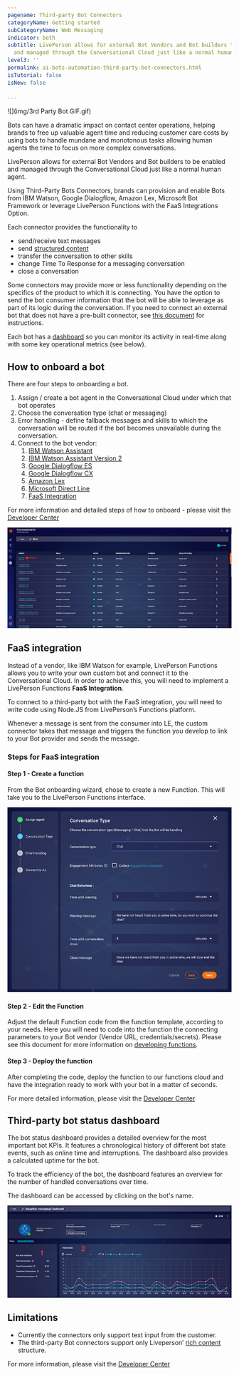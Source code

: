 ```yaml
---
pagename: Third-party Bot Connectors
categoryName: Getting started
subCategoryName: Web Messaging
indicator: both
subtitle: LivePerson allows for external Bot Vendors and Bot builders to be enabled
  and managed through the Conversational Cloud just like a normal human agent
level3: ''
permalink: ai-bots-automation-third-party-bot-connectors.html
isTutorial: false
isNew: false

---
```

![](img/3rd Party Bot GIF.gif)

Bots can have a dramatic impact on contact center operations, helping brands to free up valuable agent time and reducing customer care costs by using bots to handle mundane and monotonous tasks allowing human agents the time to focus on more complex conversations.

LivePerson allows for external Bot Vendors and Bot builders to be enabled and managed through the Conversational Cloud just like a normal human agent.

Using Third-Party Bots Connectors, brands can provision and enable Bots from IBM Watson, Google Dialogflow, Amazon Lex, Microsoft Bot Framework or leverage LivePerson Functions with the FaaS Integrations Option.

Each connector provides the functionality to

* send/receive text messages
* send [structured content](https://developers.liveperson.com/getting-started-with-rich-messaging-introduction.html)
* transfer the conversation to other skills
* change Time To Response for a messaging conversation
* close a conversation

Some connectors may provide more or less functionality depending on the specifics of the product to which it is connecting. You have the option to send the bot consumer information that the bot will be able to leverage as part of its logic during the conversation. If you need to connect an external bot that does not have a pre-built connector, see [this document](https://developers.liveperson.com/third-party-bots-faas-integration.html) for instructions.

Each bot has a [dashboard](https://developers.liveperson.com/third-party-bots-bot-status-dashboard.html) so you can monitor its activity in real-time along with some key operational metrics (see below).

## How to onboard a bot

There are four steps to onboarding a bot.

1. Assign / create a bot agent in the Conversational Cloud under which that bot operates
2. Choose the conversation type (chat or messaging)
3. Error handling - define fallback messages and skills to which the conversation will be routed if the bot becomes unavailable during the conversation.
4. Connect to the bot vendor:
   1. [IBM Watson Assistant](https://developers.liveperson.com/bot-connectors-ibm-watson-assistant.html)
   2. [IBM Watson Assistant Version 2](https://developers.liveperson.com/third-party-bots-ibm-watson-assistant-version-2.html)
   3. [Google Dialogflow ES](https://developers.liveperson.com/third-party-bots-google-dialogflow-es-introduction.html)
   4. [Google Dialogflow CX](https://developers.liveperson.com/third-party-bots-google-dialogflow-cx.html)
   5. [Amazon Lex](https://developers.liveperson.com/bot-connectors-amazon-lex.html)
   6. [Microsoft Direct Line](https://developers.liveperson.com/third-party-bots-microsoft-direct-line-introduction.html)
   7. [FaaS Integration](https://developers.liveperson.com/third-party-bots-faas-integration.html)

For more information and detailed steps of how to onboard - please visit the [Developer Center](https://developers.liveperson.com/third-party-bots-getting-started.html#provision-a-connector)

![](img/bot_status_select.png)

## FaaS integration

Instead of a vendor, like IBM Watson for example, LivePerson Functions allows you to write your own custom bot and connect it to the Conversational Cloud. In order to achieve this, you will need to implement a LivePerson Functions **FaaS Integration**.

To connect to a third-party bot with the FaaS integration, you will need to write code using Node.JS from LivePerson’s Functions platform.

Whenever a message is sent from the consumer into LE, the custom connector takes that message and triggers the function you develop to link to your Bot provider and sends the message.

### **Steps for FaaS integration**

#### Step 1 - Create a function

From the Bot onboarding wizard, chose to create a new Function. This will take you to the LivePerson Functions interface.

![](img/chat_settings.png)

#### Step 2 - Edit the Function

Adjust the default Function code from the function template, according to your needs. Here you will need to code into the function the connecting parameters to your Bot vendor (Vendor URL, credentials/secrets). Please see this document for more information on [developing functions](https://developers.liveperson.com/liveperson-functions-development-overview.html).

#### Step 3 - Deploy the function

After completing the code, deploy the function to our functions cloud and have the integration ready to work with your bot in a matter of seconds.

For more detailed information, please visit the [Developer Center](https://developers.liveperson.com/third-party-bots-faas-integration.html)

## Third-party bot status dashboard

The bot status dashboard provides a detailed overview for the most important bot KPIs. It features a chronological history of different bot state events, such as online time and interruptions. The dashboard also provides a calculated uptime for the bot.

To track the efficiency of the bot, the dashboard features an overview for the number of handled conversations over time.

The dashboard can be accessed by clicking on the bot's name.

![](img/bot_status_metrics.png)

## Limitations

* Currently the connectors only support text input from the customer.
* The third-party Bot connectors support only Liveperson’ [rich content](https://developers.liveperson.com/getting-started-with-rich-messaging-rich-messaging-channel-capabilities.html) structure.

For more information, please visit the [Developer Center](https://developers.liveperson.com/third-party-bots-getting-started.html#limitations)
